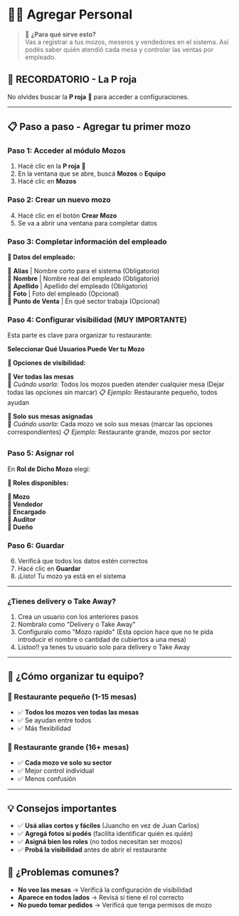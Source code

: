 ﻿
# 👨‍💼 Agregar Personal
<div id="agregar-personal"></div>

> 🎯 **¿Para qué sirve esto?**  
> Vas a registrar a tus mozos, meseros y vendedores en el sistema. Así podés saber quién atendió cada mesa y controlar las ventas por empleado.

## 🔴 **RECORDATORIO - La P roja**

No olvides buscar la **P roja** 🔴 para acceder a configuraciones.

---

## 📋 **Paso a paso - Agregar tu primer mozo**

### **Paso 1: Acceder al módulo Mozos**
1. Hacé clic en la **P roja** 🔴
2. En la ventana que se abre, buscá **Mozos** o **Equipo**
3. Hacé clic en **Mozos** 

### **Paso 2: Crear un nuevo mozo**
4. Hacé clic en el botón **Crear Mozo**
5. Se va a abrir una ventana para completar datos

### **Paso 3: Completar información del empleado**

**📝 Datos del empleado:**

🔹 **Alias** | Nombre corto para el sistema (Obligatorio)  
🔹 **Nombre** | Nombre real del empleado (Obligatorio)  
🔹 **Apellido** | Apellido del empleado (Obligatorio)  
🔹 **Foto** | Foto del empleado (Opcional)  
🔹 **Punto de Venta** | En qué sector trabaja (Opcional)

### **Paso 4: Configurar visibilidad (MUY IMPORTANTE)**
Esta parte es clave para organizar tu restaurante:

**Seleccionar Qué Usuarios Puede Ver tu Mozo**

**👀 Opciones de visibilidad:**

**🔹 Ver todas las mesas**  
📌 *Cuándo usarla:* Todos los mozos pueden atender cualquier mesa (Dejar todas las opciones sin marcar) 
📋 *Ejemplo:* Restaurante pequeño, todos ayudan

**🔹 Solo sus mesas asignadas**  
📌 *Cuándo usarla:* Cada mozo ve solo sus mesas (marcar las opciones correspondientes)
📋 *Ejemplo:* Restaurante grande, mozos por sector

### **Paso 5: Asignar rol**
En **Rol de Dicho Mozo** elegí:

**👥 Roles disponibles:**

**🔹 Mozo**  
**🔹 Vendedor**  
**🔹 Encargado**  
**🔹 Auditor**  
**🔹 Dueño**  

### **Paso 6: Guardar**
6. Verificá que todos los datos estén correctos
7. Hacé clic en **Guardar**
8. ¡Listo! Tu mozo ya está en el sistema

---

### **¿Tienes delivery o Take Away?**
1. Crea un usuario con los anteriores pasos
2. Nombralo como "Delivery o Take Away"
3. Configuralo como "Mozo rapido" (Esta opcion hace que no te pida introducir el nombre o cantidad de cubiertos a una mesa)
4. Listoo!! ya tenes tu usuario solo para delivery o Take Away

---
## 👥 **¿Cómo organizar tu equipo?**

### **🏪 Restaurante pequeño (1-15 mesas)**
- ✅ **Todos los mozos ven todas las mesas**
- ✅ Se ayudan entre todos
- ✅ Más flexibilidad

### **🏢 Restaurante grande (16+ mesas)**
- ✅ **Cada mozo ve solo su sector**
- ✅ Mejor control individual
- ✅ Menos confusión

---
## 💡 **Consejos importantes**
- ✅ **Usá alias cortos y fáciles** (Juancho en vez de Juan Carlos)
- ✅ **Agregá fotos si podés** (facilita identificar quién es quién)
- ✅ **Asigná bien los roles** (no todos necesitan ser mozos)
- ✅ **Probá la visibilidad** antes de abrir el restaurante

## 🚨 **¿Problemas comunes?**
- **No veo las mesas** → Verificá la configuración de visibilidad
- **Aparece en todos lados** → Revisá si tiene el rol correcto
- **No puedo tomar pedidos** → Verificá que tenga permisos de mozo
